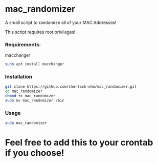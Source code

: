 # mac_randomizer
A small script to randomize all of your MAC Addresses!

This script requires root privileges!

### Requirements:

macchanger
```bash
sudo apt install macchanger
```

### Installation

```bash
git clone https://github.com/sherlock-ohm/mac_randomizer.git
cd mac_randomizer
chmod +x mac_randomizer
sudo mv mac_randomizer /bin
```

### Usage

```bash
sudo mac_randomizer
```

# Feel free to add this to your crontab if you choose!
